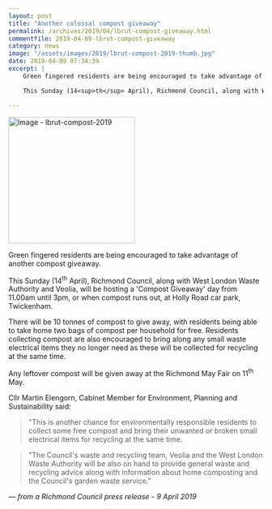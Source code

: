 ```yaml
---
layout: post
title: "Another colossal compost giveaway"
permalink: /archives/2019/04/lbrut-compost-giveaway.html
commentfile: 2019-04-09-lbrut-compost-giveaway
category: news
image: "/assets/images/2019/lbrut-compost-2019-thumb.jpg"
date: 2019-04-09 07:34:39
excerpt: |
    Green fingered residents are being encouraged to take advantage of another compost giveaway.

    This Sunday (14<sup>th</sup> April), Richmond Council, along with West London Waste Authority and Veolia, will be hosting a 'Compost Giveaway' day from 11.00am until 3pm, or when compost runs out, at Holly Road car park, Twickenham.

---
```

<a href="/assets/images/2019/lbrut-compost-2019.jpg" title="Click for a larger image"><img src="/assets/images/2019/lbrut-compost-2019-thumb.jpg" width="250" alt="Image - lbrut-compost-2019"  class="photo right"/></a>

Green fingered residents are being encouraged to take advantage of another compost giveaway.

This Sunday (14<sup>th</sup> April), Richmond Council, along with West London Waste Authority and Veolia, will be hosting a 'Compost Giveaway' day from 11.00am until 3pm, or when compost runs out, at Holly Road car park, Twickenham.

There will be 10 tonnes of compost to give away, with residents being able to take home two bags of compost per household for free. Residents collecting compost are also encouraged to bring along any small waste electrical items they no longer need as these will be collected for recycling at the same time.

Any leftover compost will be given away at the Richmond May Fair on 11<sup>th</sup> May.

Cllr Martin Elengorn, Cabinet Member for Environment, Planning and Sustainability said:

> "This is another chance for environmentally responsible residents to collect some free compost and bring their unwanted or broken small electrical items for recycling at the same time.


> "The Council's waste and recycling team, Veolia and the West London Waste Authority will be also on hand to provide general waste and recycling advice along with information about home composting and the Council's garden waste service."

<cite>&mdash; from a Richmond Council press release - 9 April 2019</cite>
